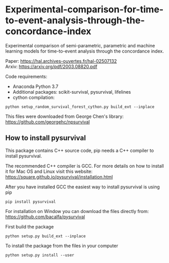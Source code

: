 # Experimental-comparison-for-time-to-event-analysis-through-the-concordance-index
Experimental comparison of semi-parametric, parametric and machine learning models for time-to-event analysis through the concordance index.

Paper: https://hal.archives-ouvertes.fr/hal-02507132 <br />
Arxiv: https://arxiv.org/pdf/2003.08820.pdf

Code requirements:

- Anaconda Python 3.7
- Additional packages: scikit-survival, pysurvival, lifelines
- cython compilation:

```
python setup_random_survival_forest_cython.py build_ext --inplace
```

This files were downloaded from George Chen's library: https://github.com/georgehc/npsurvival

## How to install pysurvival
This package contains C++ source code, pip needs a C++ compiler to install pysurvival.

The recommended C++ compiler is GCC. For more details on how to install it for Mac OS and Linux visit this website: https://square.github.io/pysurvival/installation.html

After you have installed GCC the easiest way to install pysurvival is using pip

```
pip install pysurvival
```

For installation on Window you can download the files directly from: https://github.com/bacalfa/pysurvival

First build the package

```
python setup.py build_ext --inplace
```

To install the package from the files in your computer

```
python setup.py install --user
```

